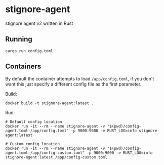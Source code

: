 # stignore-agent
stignore agent v2 written in Rust

## Running
```
cargo run config.toml
```

## Containers
By default the container attempts to load `/app/config.toml`, if you don't want this just specify a different config file as the first parameter.

Build:
```
docker build -t stignore-agent:latest .
```

Run:
```
# Default config location
docker run -it --rm --name stignore-agent -v "$(pwd)/config-agent.toml:/app/config.toml" -p 9000:9000 -e RUST_LOG=info stignore-agent:latest

# Custom config location
docker run -it --rm --name stignore-agent -v "$(pwd)/config-agent.toml:/app/config-custom.toml" -p 9000:9000 -e RUST_LOG=info stignore-agent:latest /app/config-custom.toml
```
